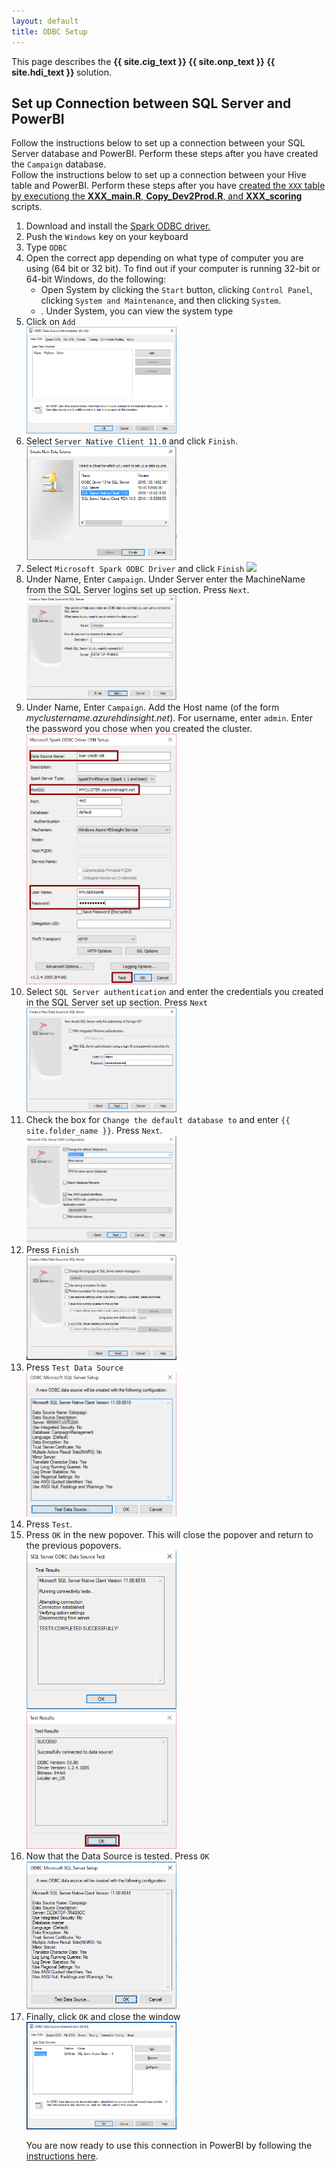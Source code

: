 ```yaml
---
layout: default
title: ODBC Setup
---
```

<div class="alert alert-success" role="alert"> This page describes the 
<strong>
<span class="cig">{{ site.cig_text }}</span>
<span class="onp">{{ site.onp_text }}</span>
<span class="hdi">{{ site.hdi_text }}</span> 
</strong>
solution.
</div> 

## Set up Connection between SQL Server and PowerBI  
<div class="sql">
Follow the instructions below to set up a connection between your SQL Server database and PowerBI.  Perform these steps after you have created the <code>Campaign</code> database.
</div>
<div class="hdi">
Follow the instructions below to set up a connection between your Hive table and PowerBI.  Perform these steps after you have <a href="Typical.html">created the <code>XXX</code> table by executiong the <strong>XXX_main.R</strong>, <strong>Copy_Dev2Prod.R</strong>, and <strong>XXX_scoring</strong> </a> scripts.
</div>
<ol>
<li class="hdi">Download and install the <a href="https://www.microsoft.com/en-us/download/details.aspx?id=49883">Spark ODBC driver.</a></li>
<li>	Push the <code>Windows</code> key on your keyboard</li>
<li>	Type <code>ODBC</code> </li>
<li>	Open the correct app depending on what type of computer you are using (64 bit or 32 bit). To find out if your computer is running 32-bit or 64-bit Windows, do the following:
<ul>
<li>	Open System by clicking the <code>Start</code> button, clicking <code>Control Panel</code>, clicking <code>System and Maintenance</code>, and then clicking <code>System</code>.</li>
<li>.	Under System, you can view the system type</li>
</ul>
</li>
<li>	Click on <code>Add</code>
  <br/>
<img src="images/odbc1.png" width="50%" >
</li>
<li class="sql">	
Select <code>Server Native Client 11.0</code> and click <code>Finish</code>.
   <br/>
<img src="images/odbc2.png" width="50%" >
</li>
<li class="hdi">
Select <code>Microsoft Spark ODBC Driver</code> and click <code>Finish</code><span class=""></span>
<img src="images/odbcs2.png" width="50%" >
</li>
<li class="sql">	
Under Name, Enter <code>Campaign</code>. Under Server enter the MachineName from the SQL Server logins set up section. Press <code>Next</code>.
   <br/>
<img src="images/odbc3.png" width="50%" >
</li>
<li class="hdi">
Under Name, Enter <code>Campaign</code>. Add the Host name (of the form <i>myclustername.azurehdinsight.net</i>).  For username, enter <code>admin</code>.  Enter the password you chose when you created the cluster.
<br/>
<img src="images/odbcs3.png" width="50%" >
</li>
<li class="sql">	
Select <code>SQL Server authentication</code> and enter the credentials you created in the SQL Server set up section. Press <code>Next</code>
<br/>
<img src="images/odbc4.png" width="50%" >
</li>

 
 <div class="sql">
<li>	Check the box for <code>Change the default database to</code> and enter <code>{{ site.folder_name }}</code>. Press 
<code>Next</code>.
   <br/>
<img src="images/odbc5.png" width="50%" >
</li>
<li>Press <code>Finish</code>
  <br/>
<img src="images/odbcfinish.png" width="50%" > 
</li>
</div>

<li class="sql">
Press <code>Test Data Source</code>
  <br/>
<img src="images/odbc6.png" width="50%" >
</li>
<li class="hdi">
Press <code>Test</code>.
</li> 
<li>	Press <code>OK</code> in the new popover. This will close the popover and return to the previous popovers.
<span class="sql">   
<br/>
<img src="images/odbc7.png" width="50%" >
</span>
<span class="hdi">   
<br/>
<img src="images/odbcs7.png" width="50%" >
</span>
</li>
<li>	Now that the Data Source is tested. Press <code>OK</code>
<span class="sql">
<br/>
<img src="images/odbc8.png" width="50%" >
</span>
</li>
<li>	Finally, click <code>OK</code> and close the window 
<span class="sql">
<br/>
<img src="images/odbc9.png" width="50%">
</span>
</li>
<p></p>
You are now ready to use this connection in PowerBI by following the <a href="Visualize_Results.html">instructions here</a>.
	
